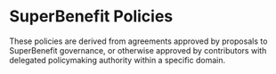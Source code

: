 # SuperBenefit Policies

These policies are derived from agreements approved by proposals to SuperBenefit governance, or otherwise approved by contributors with delegated policymaking authority within a specific domain.
